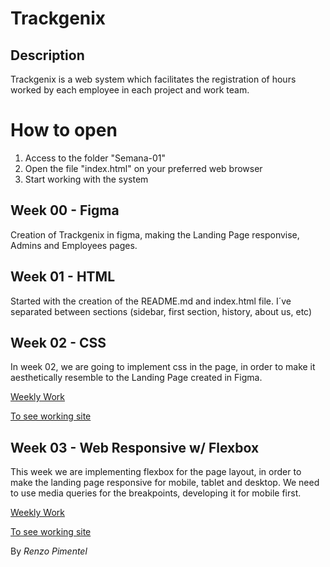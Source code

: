 # Trackgenix

##  Description

Trackgenix is a web system which facilitates the registration of hours worked by each employee in each project and work team.

# How to open

1.  Access to the folder "Semana-01"
2.  Open the file "index.html" on your preferred web browser
3. Start working with the system

## Week 00 - Figma

Creation of Trackgenix in figma, making the Landing Page responvise, Admins and Employees pages.

## Week 01 - HTML

Started with the creation of the README.md and index.html file. I´ve separated between sections (sidebar, first section, history, about us, etc) 

## Week 02 - CSS

In week 02, we are going to implement css in the page, in order to make it aesthetically resemble to the Landing Page created in Figma.

[Weekly Work](../BaSP-A2022-Etapa-1/Semana-02)

[To see working site](https://renzopimentel.github.io/BaSP-A2022-Etapa-1/Semana-03/index.html)

## Week 03 - Web Responsive w/ Flexbox

This week we are implementing flexbox for the page layout, in order to make the landing page responsive for mobile, tablet and desktop. We need to use media queries for the breakpoints, developing it for mobile first.

[Weekly Work](../BaSP-A2022-Etapa-1/Semana-03)

[To see working site](https://renzopimentel.github.io/BaSP-A2022-Etapa-1/Semana-03/index.html)

By _Renzo Pimentel_